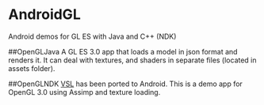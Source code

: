 # AndroidGL
Android demos for GL ES with Java and C++ (NDK) 

##OpenGLJava 
A GL ES 3.0 app that loads a model in json format and renders it. It can deal with textures, and shaders in separate files (located in assets folder).

##OpenGLNDK
[VSL](http://www.lighthouse3d.com/very-simple-libs/) has been ported to Android. This is a demo app for OpenGL 3.0 using Assimp and texture loading.

